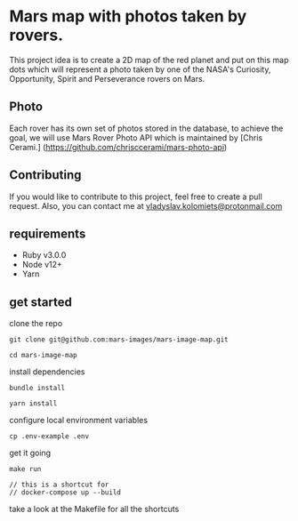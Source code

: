 # Mars map with photos taken by rovers. 

This project idea is to create a 2D map of the red planet and put on this map dots which will represent a photo taken by one of the NASA's Curiosity, Opportunity, Spirit and Perseverance rovers on Mars.

## Photo

Each rover has its own set of photos stored in the database, to achieve the goal, we will use Mars Rover Photo API which is maintained by [Chris Cerami.] (https://github.com/chrisccerami/mars-photo-api)

## Contributing

If you would like to contribute to this project, feel free to create a pull request. Also, you can contact me at vladyslav.kolomiets@protonmail.com

## requirements
- Ruby v3.0.0
- Node v12+
- Yarn

## get started
clone the repo
```
git clone git@github.com:mars-images/mars-image-map.git

cd mars-image-map
```

install dependencies
```
bundle install
```
```
yarn install
```

configure local environment variables
```
cp .env-example .env
```

get it going
```
make run

// this is a shortcut for
// docker-compose up --build
```

take a look at the Makefile for all the shortcuts
